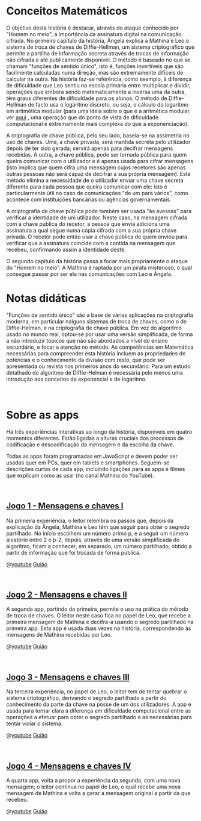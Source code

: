 # Conceitos Matemáticos
O objetivo desta história é destacar, através do ataque conhecido por "Homem no meio", a importância da assinatura digital na comunicação cifrada.
No primeiro capítulo da história, Ângela explica a Mathina e Leo o sistema de troca de chaves de Diffie-Hellman, um sistema criptográfico que permite a partilha de informação secreta através de trocas de informação não cifrada e até publicamente disponível.
O método é baseado no que se chamam "funções de sentido único", isto é, funções invertíveis que são facilmente calculadas numa direção, mas são extremamente difíceis de calcular na outra.
Na história faz-se referência, como exemplo, à diferença de dificuldade que Leo sentiu na escola primária entre multiplicar e dividir, operações que embora sendo matematicamente a inversa uma da outra, têm graus diferentes de dificuldade para os alunos.
O método de Diffie-Hellman de facto usa o logaritmo discreto, ou seja, o cálculo do logaritmo em aritmética modular (para uma ideia sobre o que é a aritmética modular, ver 
[aqui]($HUB_URL/pt/story/the-lost-treasure/)
, uma operação que do ponto de vista de dificuldade computacional é extremamente mais complexa do que a exponenciação).

A criptografia de chave pública, pelo seu lado, baseia-se na assimetria no uso de chaves. Uma, a chave privada, será mantida secreta pelo utilizador depois de ter sido gerada; servirá apenas para decifrar mensagens recebidas. A outra, a chave pública, pode ser tornada pública para quem queira comunicar com o utilizador e é apenas usada para cifrar mensagens (isto implica que quem cifra uma mensagem cujos recetores são apenas outras pessoas não será capaz de decifrar a sua própria mensagem).
Este método elimina a necessidade de o utilizador enviar uma chave secreta diferente para cada pessoa que queira comunicar com ele: isto é particularmente útil no caso de comunicações "de um para vários", como acontece com instituições bancárias ou agências
governamentais.

A criptografia de chave pública pode também ser usada "às avessas" para verificar a identidade de um utilizador. Neste caso, na mensagem cifrada com a chave pública do recetor, a pessoa que envia adiciona uma assinatura a qual segue numa cópia cifrada com a sua própria chave privada. O recetor pode então usar a chave pública de quem enviou para verificar que a assinatura coincide com a contida na mensagem que recebeu, confirmando assim a identidade deste.

O segundo capítulo da história passa a focar mais propriamente o ataque do "Homem no meio". A Mathina é raptada por um pirata misterioso, o qual consegue passar por ser ela nas comunicações com Leo e Ângela.


# Notas didáticas

"Funções de sentido único" são a base de várias aplicações na criptografia moderna, em particular nalguns sistemas de troca de chaves, como o de Diffie-Helman, e na criptografia de chave pública. Em vez do algoritmo usado no mundo real, optou-se por usar uma versão simplificada, de forma a não introduzir tópicos que não são abordados a nível do ensino secundário, e focar a atenção no método. As competências em Matemática necessárias
para compreender esta história incluem as propriedades de potências e o conhecimento da divisão com resto, que pode ser apresentada ou revista nos primeiros anos do secundário. Para um estudo detalhado do algoritmo de Diffie-Helman é necessária pelo menos uma introdução aos conceitos de exponencial e de logaritmo.

&nbsp;

# Sobre as apps

Há três experiências interativas ao longo da história, disponíveis em quatro momentos diferentes. Estão ligadas a alturas cruciais dos processos de codificação e descodificação da mensagem e da escolha da chave.

Todas as apps foram programadas em JavaScript e devem poder ser usadas quer em PCs, quer em tablets e smartphones. Seguem-se descrições curtas de cada app, incluindo ligações para as apps e filmes que explicam como as usar (no canal Mathina do YouTube).

&nbsp;

## [Jogo 1 - Mensagens e chaves I]($HUB_URL/pt/story/the-man-in-the-middle/?actionLink=app1)

Na primeira experiência, o leitor relembra os passos que, depois da explicação da Ângela, Mathina e Leo têm que seguir para obter o segredo partilhado. No início escolhem um número primo p, e a seguir um número aleatório entre 2 e p-2, depois, através de uma versão simplificada do algoritmo, ficam a conhecer, em separado, um número partilhado, obtido a partir de informação que foi trocada de forma pública.

@[youtube](LCwYk0WbgT8?_align-center_)
[Guião](/stories/bucca-4/transcripts/Script4-pt.pdf)

&nbsp;

## [Jogo 2 - Mensagens e chaves II]($HUB_URL/pt/story/the-man-in-the-middle/?actionLink=app2)

A segunda app, partindo da primeira, permite o uso na prática do método de troca de chaves. O leitor neste caso fica no papel de Leo, que recebe a primeira mensagem de Mathina e decifra-a usando o segredo partilhado na primeira app. Esta app é usada duas vezes na história, correspondendo às mensagens de Mathina recebidas por Leo.

@[youtube](OUW1rex3DJA?_align-center_)
[Guião](/stories/bucca-4/transcripts/Script4-pt.pdf)

&nbsp;

## [Jogo 3 - Mensagens e chaves III]($HUB_URL/pt/story/the-man-in-the-middle/?actionLink=app3)

Na terceira experiência, no papel de Leo, o leitor tem de tentar quebrar o sistema criptográfico, derivando o segredo partilhado a partir do conhecimento da parte da chave na posse de um dos utilizadores. A app é usada para tornar clara a diferença em dificuldade computacional entre as operações a efetuar para obter o segredo partilhado e as necessárias para tentar violar o sistema.

@[youtube](ylf8uX4wdpo?_align-center_)
[Guião](/stories/bucca-4/transcripts/Script4-pt.pdf)

&nbsp;

## [Jogo 4 - Mensagens e chaves IV]($HUB_URL/pt/story/the-man-in-the-middle/?actionLink=app4)

A quarta app, volta a propor a experiência da segunda, com uma nova mensagem; o leitor continua no papel de Leo, o qual recebe uma nova mensagem de Mathina e volta a gerar a mensagem original a partir da que recebeu.

@[youtube](OUW1rex3DJA?_align-center_)
[Guião](/stories/bucca-4/transcripts/Script4-pt.pdf)

&nbsp;
